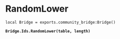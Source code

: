 # RandomLower



<pre class="language-lua"><code class="lang-lua">local Bridge = exports.community_bridge:Bridge()

<strong>Bridge.Ids.RandomLower(table, length)
</strong>

</code></pre>
